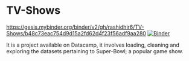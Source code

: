 # TV-Shows
https://gesis.mybinder.org/binder/v2/gh/rashidhir6/TV-Shows/b48c73eac754d9d15a2fd62d4f23f56adf9aa280
[![Binder](https://mybinder.org/badge_logo.svg)](https://mybinder.org/v2/gh/rashidhir6/TV-Shows/master?filepath=https%3A%2F%2Fgithub.com%2Frashidhir6%2FTV-Shows%2Fblob%2Fmaster%2FREADME.md)

It is a project available on Datacamp, it involves loading, cleaning and exploring the datasets pertaining to Super-Bowl; a popular game show.

